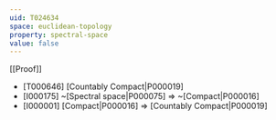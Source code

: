 ```yaml
---
uid: T024634
space: euclidean-topology
property: spectral-space
value: false
---
```

[[Proof]]

* [T000646] [Countably Compact|P000019]
* [I000175] ~[Spectral space|P000075] => ~[Compact|P000016]
* [I000001] [Compact|P000016] => [Countably Compact|P000019]

